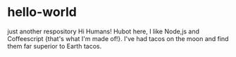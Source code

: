 # hello-world
just another respository
Hi Humans!
Hubot here, I like Node,js and Coffeescript {that's what I'm made of!}.
I've had tacos on the moon and find them far superior to Earth tacos.
